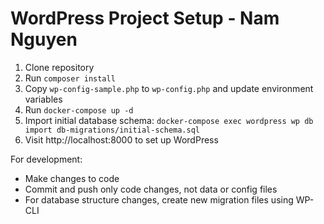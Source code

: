 # WordPress Project Setup - Nam Nguyen

1. Clone repository
2. Run `composer install`
3. Copy `wp-config-sample.php` to `wp-config.php` and update environment variables
4. Run `docker-compose up -d`
5. Import initial database schema: `docker-compose exec wordpress wp db import db-migrations/initial-schema.sql`
6. Visit http://localhost:8000 to set up WordPress

For development:
- Make changes to code
- Commit and push only code changes, not data or config files
- For database structure changes, create new migration files using WP-CLI